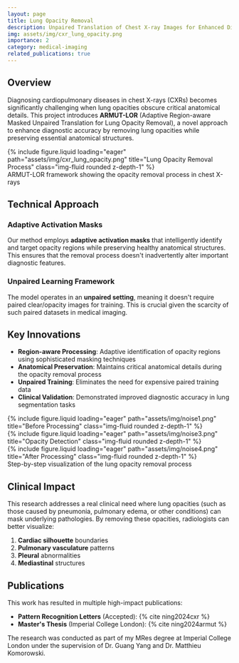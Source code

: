 ```yaml
---
layout: page
title: Lung Opacity Removal
description: Unpaired Translation of Chest X-ray Images for Enhanced Diagnosis
img: assets/img/cxr_lung_opacity.png
importance: 2
category: medical-imaging
related_publications: true
---
```


## Overview

Diagnosing cardiopulmonary diseases in chest X-rays (CXRs) becomes significantly challenging when lung opacities obscure critical anatomical details. This project introduces **ARMUT-LOR** (Adaptive Region-aware Masked Unpaired Translation for Lung Opacity Removal), a novel approach to enhance diagnostic accuracy by removing lung opacities while preserving essential anatomical structures.

<div class="row">
    <div class="col-sm mt-3 mt-md-0">
        {% include figure.liquid loading="eager" path="assets/img/cxr_lung_opacity.png" title="Lung Opacity Removal Process" class="img-fluid rounded z-depth-1" %}
    </div>
</div>
<div class="caption">
    ARMUT-LOR framework showing the opacity removal process in chest X-rays
</div>

## Technical Approach

### Adaptive Activation Masks

Our method employs **adaptive activation masks** that intelligently identify and target opacity regions while preserving healthy anatomical structures. This ensures that the removal process doesn't inadvertently alter important diagnostic features.

### Unpaired Learning Framework

The model operates in an **unpaired setting**, meaning it doesn't require paired clear/opacity images for training. This is crucial given the scarcity of such paired datasets in medical imaging.

## Key Innovations

- **Region-aware Processing**: Adaptive identification of opacity regions using sophisticated masking techniques
- **Anatomical Preservation**: Maintains critical anatomical details during the opacity removal process
- **Unpaired Training**: Eliminates the need for expensive paired training data
- **Clinical Validation**: Demonstrated improved diagnostic accuracy in lung segmentation tasks

<div class="row">
    <div class="col-sm mt-3 mt-md-0">
        {% include figure.liquid loading="eager" path="assets/img/noise1.png" title="Before Processing" class="img-fluid rounded z-depth-1" %}
    </div>
    <div class="col-sm mt-3 mt-md-0">
        {% include figure.liquid loading="eager" path="assets/img/noise3.png" title="Opacity Detection" class="img-fluid rounded z-depth-1" %}
    </div>
    <div class="col-sm mt-3 mt-md-0">
        {% include figure.liquid loading="eager" path="assets/img/noise4.png" title="After Processing" class="img-fluid rounded z-depth-1" %}
    </div>
</div>
<div class="caption">
    Step-by-step visualization of the lung opacity removal process
</div>

## Clinical Impact

This research addresses a real clinical need where lung opacities (such as those caused by pneumonia, pulmonary edema, or other conditions) can mask underlying pathologies. By removing these opacities, radiologists can better visualize:

1. **Cardiac silhouette** boundaries
2. **Pulmonary vasculature** patterns
3. **Pleural** abnormalities
4. **Mediastinal** structures

## Publications

This work has resulted in multiple high-impact publications:

- **Pattern Recognition Letters** (Accepted): {% cite ning2024cxr %}
- **Master's Thesis** (Imperial College London): {% cite ning2024armut %}

The research was conducted as part of my MRes degree at Imperial College London under the supervision of Dr. Guang Yang and Dr. Matthieu Komorowski.